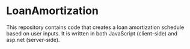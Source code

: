 # LoanAmortization
This repository contains code that creates a loan amortization schedule based on user inputs. It is written in both JavaScript (client-side) and asp.net (server-side).
